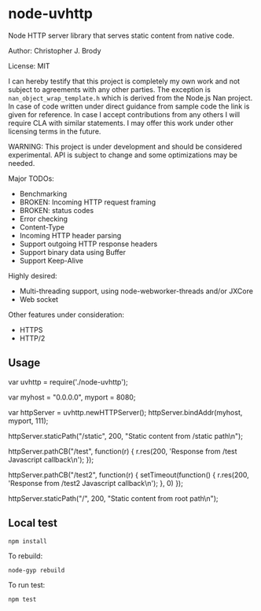 # node-uvhttp

Node HTTP server library that serves static content from native code.

Author: Christopher J. Brody

License: MIT

I can hereby testify that this project is completely my own work and not subject to agreements with any other parties.
The exception is `nan_object_wrap_template.h` which is derived from the Node.js Nan project.
In case of code written under direct guidance from sample code the link is given for reference.
In case I accept contributions from any others I will require CLA with similar statements.
I may offer this work under other licensing terms in the future.

WARNING: This project is under development and should be considered experimental.
API is subject to change and some optimizations may be needed.

Major TODOs:
- Benchmarking
- BROKEN: Incoming HTTP request framing
- BROKEN: status codes
- Error checking
- Content-Type
- Incoming HTTP header parsing
- Support outgoing HTTP response headers
- Support binary data using Buffer
- Support Keep-Alive

Highly desired:
- Multi-threading support, using node-webworker-threads and/or JXCore
- Web socket

Other features under consideration:
- HTTPS
- HTTP/2

## Usage

var uvhttp = require('./node-uvhttp');

var myhost = "0.0.0.0",
    myport = 8080;

var httpServer = uvhttp.newHTTPServer();
httpServer.bindAddr(myhost, myport, 111);

httpServer.staticPath("/static", 200, "Static content from /static path\n");

httpServer.pathCB("/test", function(r) {
  r.res(200, 'Response from /test Javascript callback\n');
});

httpServer.pathCB("/test2", function(r) {
  setTimeout(function() {
    r.res(200, 'Response from /test2 Javascript callback\n');
  }, 0)
});

httpServer.staticPath("/", 200, "Static content from root path\n");

## Local test

```shell
npm install
```

To rebuild:

```shell
node-gyp rebuild
```

To run test:

```shell
npm test
```
